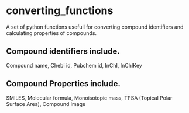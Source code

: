 # converting_functions
A set of python functions usefull for converting compound identifiers and calculating properties of compounds.  
## Compound identifiers include.
Compound name, Chebi id, Pubchem id, InChI, InChIKey
## Compound Properties include.
SMILES, Molecular formula, Monoisotopic mass, TPSA (Topical Polar Surface Area), Compound image
